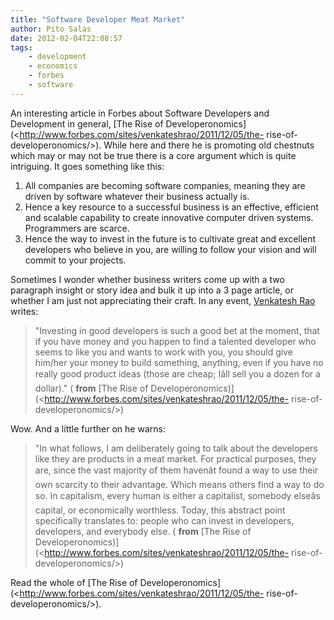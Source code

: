 ```yaml
---
title: "Software Developer Meat Market"
author: Pito Salas
date: 2012-02-04T22:08:57
tags:
    - development
    - economics
    - forbes
    - software
---
```




An interesting article in Forbes about Software Developers and Development in
general, [The Rise of
Developeronomics](<http://www.forbes.com/sites/venkateshrao/2011/12/05/the-
rise-of-developeronomics/>). While here and there he is promoting old
chestnuts which may or may not be true there is a core argument which is quite
intriguing. It goes something like this:

  1. All companies are becoming software companies, meaning they are driven by software whatever their business actually is.
  2. Hence a key resource to a successful business is an effective, efficient and scalable capability to create innovative computer driven systems. Programmers are scarce.
  3. Hence the way to invest in the future is to cultivate great and excellent developers who believe in you, are willing to follow your vision and will commit to your projects.

Sometimes I wonder whether business writers come up with a two paragraph
insight or story idea and bulk it up into a 3 page article, or whether I am
just not appreciating their craft. In any event, [Venkatesh Rao
](<http://blogs.forbes.com/venkateshrao/>)writes:

> "Investing in good developers is such a good bet at the moment, that if you
> have money and you happen to find a talented developer who seems to like you
> and wants to work with you, you should give him/her your money to build
> something, anything, even if you have no really good product ideas (those
> are cheap; Iâll sell you a dozen for a dollar)." ( **from** [The Rise of
> Developeronomics)](<http://www.forbes.com/sites/venkateshrao/2011/12/05/the-
> rise-of-developeronomics/>)

Wow. And a little further on he warns:

> "In what follows, I am deliberately going to talk about the developers like
> they are products in a meat market. For practical purposes, they are, since
> the vast majority of them havenât found a way to use their own scarcity to
> their advantage. Which means others find a way to do so. In capitalism,
> every human is either a capitalist, somebody elseâs capital, or
> economically worthless. Today, this abstract point specifically translates
> to: people who can invest in developers, developers, and everybody else. (
> **from** [The Rise of
> Developeronomics)](<http://www.forbes.com/sites/venkateshrao/2011/12/05/the-
> rise-of-developeronomics/>)

Read the whole of [The Rise of
Developeronomics](<http://www.forbes.com/sites/venkateshrao/2011/12/05/the-
rise-of-developeronomics/>).


